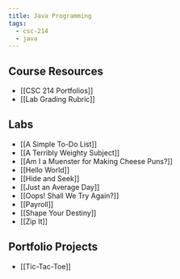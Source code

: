 ```yaml
---
title: Java Programming
tags:
  - csc-214
  - java
---
```


## Course Resources

* [[CSC 214 Portfolios]]
* [[Lab Grading Rubric]]

## Labs

* [[A Simple To-Do List]]
* [[A Terribly Weighty Subject]]
* [[Am I a Muenster for Making Cheese Puns?]]
* [[Hello World]]
* [[Hide and Seek]]
* [[Just an Average Day]]
* [[Oops! Shall We Try Again?]]
* [[Payroll]]
* [[Shape Your Destiny]]
* [[Zip It]]

## Portfolio Projects

* [[Tic-Tac-Toe]]
